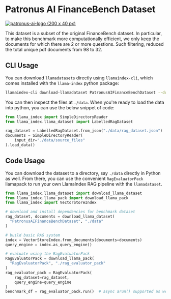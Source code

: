 # Patronus AI FinanceBench Dataset

[![patronus-ai-logo (200 x 40 px)](https://github.com/nerdai/llama-hub/assets/92402603/62a6df3f-57a3-4d68-917b-b0947392efcd)](https://www.patronus.ai/)

This dataset is a subset of the original FinanceBench dataset. In particular, to
make this benchmark more computationally efficient, we only keep the documents for
which there are 2 or more questions. Such filtering, reduced the total unique pdf
documents from 98 to 32.

## CLI Usage

You can download `llamadatasets` directly using `llamaindex-cli`, which comes installed with the `llama-index` python package:

```bash
llamaindex-cli download-llamadataset PatronusAIFinanceBenchDataset --download-dir ./data
```

You can then inspect the files at `./data`. When you're ready to load the data into
python, you can use the below snippet of code:

```python
from llama_index import SimpleDirectoryReader
from llama_index.llama_dataset import LabelledRagDataset

rag_dataset = LabelledRagDataset.from_json("./data/rag_dataset.json")
documents = SimpleDirectoryReader(
    input_dir="./data/source_files"
).load_data()
```

## Code Usage

You can download the dataset to a directory, say `./data` directly in Python
as well. From there, you can use the convenient `RagEvaluatorPack` llamapack to
run your own LlamaIndex RAG pipeline with the `llamadataset`.

```python
from llama_index.llama_dataset import download_llama_dataset
from llama_index.llama_pack import download_llama_pack
from llama_index import VectorStoreIndex

# download and install dependencies for benchmark dataset
rag_dataset, documents = download_llama_dataset(
  "PatronusAIFinanceBenchDataset", "./data"
)

# build basic RAG system
index = VectorStoreIndex.from_documents(documents=documents)
query_engine = index.as_query_engine()

# evaluate using the RagEvaluatorPack
RagEvaluatorPack = download_llama_pack(
  "RagEvaluatorPack", "./rag_evaluator_pack"
)
rag_evaluator_pack = RagEvaluatorPack(
    rag_dataset=rag_dataset,
    query_engine=query_engine
)
benchmark_df = rag_evaluator_pack.run()  # async arun() supported as well
```
